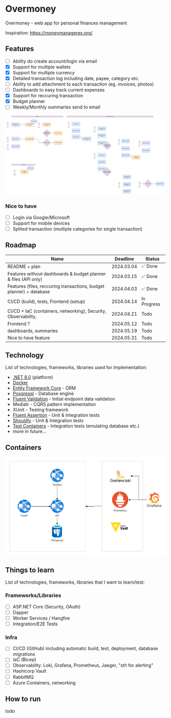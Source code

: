 # Overmoney

Overmoney - web app for personal finances management

Inspiration: https://moneymanagerex.org/

## Features

- [ ] Ability do create account/login via email
- [x] Support for multiple wallets
- [x] Support for multiple currency
- [x] Detailed transaction log including date, payee, category etc.
- [ ] Ability to add attachment to each transaction (eg. invoices, photos)
- [ ] Dashboards to easy track current expenses
- [x] Support for reccuring transaction
- [x] Budget planner
- [ ] Weekly/Monthly summaries send to email

![features](docs/features.drawio.png)

### Nice to have

- [ ] Login via Google/Microsoft
- [ ] Support for mobile devices
- [ ] Splited transaction (multiple categories for single transaction)

## Roadmap

| Name                                                                | Deadline   | Status      |
| ------------------------------------------------------------------- | ---------- | ----------- |
| README + plan                                                       | 2024.03.04 | ✅ Done     |
| Features without dashboards & budget planner & files (API only)     | 2024.03.15 | ✅ Done     |
| Features (files, reccuring transactions, budget planner) + database | 2024.04.03 | ✅ Done     |
| CI/CD (build), tests, Frontend (setup)                              | 2024.04.14 | In Progress |
| CI/CD + IaC (containers, networking), Security, Observability,      | 2024.04.21 | Todo        |
| Frontend ?                                                          | 2024.05.12 | Todo        |
| dashboards, summaries                                               | 2024.05.19 | Todo        |
| Nice to have feature                                                | 2024.05.31 | Todo        |

## Technology

List of technologies, frameworks, libraries used for implementation:

- [.NET 8.0](https://dotnet.microsoft.com/en-us/) (platform)
- [Docker](https://www.docker.com/)
- [Entity Framework Core](https://learn.microsoft.com/en-us/ef/) - ORM
- [Posgresql](https://www.postgresql.org.pl/) - Database engine
- [Fluent Validation](https://fluentvalidation.net/) - Initial endpoint data validation
- Mediatr - CQRS pattern implementation
- XUnit - Testing framework
- [Fluent Assertion](https://fluentassertions.com/) - Unit & Integration tests
- [Shouldly](https://shouldly.org) - Unit & Integration tests
- [Test Containers](https://dotnet.testcontainers.org/) - Integration tests (emulating database etc.)
- more in future...

## Containers

![containers](docs/containers.png)

## Things to learn

List of technologies, frameworks, libraries that I want to learn/test:

### Frameworks/Libraries

- [ ] ASP.NET Core (Security, OAuth)
- [ ] Dapper
- [ ] Worker Services / Hangfire
- [ ] Integration/E2E Tests

### Infra

- [ ] CI/CD (GitHub) including automatic build, test, deployment, database migrations
- [ ] IaC (Bicep)
- [ ] Observability: Loki, Grafana, Prometheus, Jaeger, "sth for alerting"
- [ ] Hashicorp Vault
- [ ] RabbitMQ
- [ ] Azure Containers, networking

## How to run

todo
